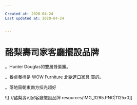 ```yaml
---

Created at: 2020-04-24
Last updated at: 2020-04-24


---
```


# 酪梨壽司家客廳擺設品牌


。Hunter Douglas的雙層蜂巢簾。

。餐桌餐椅是 WOW Furniture 北歐進口家具 買的。

。落地窗朝東南方採光超好

![[.//酪梨壽司家客廳擺設品牌.resources/IMG_3265.PNG\|1125x0]]

